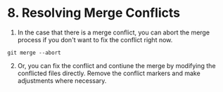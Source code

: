# 8. Resolving Merge Conflicts
1. In the case that there is a merge conflict, you can abort the merge process if you don't want to fix the conflict right now. 
```
git merge --abort
```

2. Or, you can fix the conflict and contiune the merge by modifying the conflicted files directly. Remove the conflict markers and make adjustments where necessary. 
